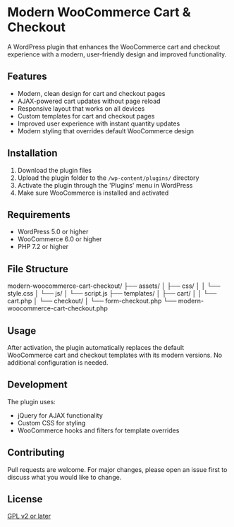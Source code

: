 # Modern WooCommerce Cart & Checkout

A WordPress plugin that enhances the WooCommerce cart and checkout experience with a modern, user-friendly design and improved functionality.

## Features

- Modern, clean design for cart and checkout pages
- AJAX-powered cart updates without page reload
- Responsive layout that works on all devices
- Custom templates for cart and checkout pages
- Improved user experience with instant quantity updates
- Modern styling that overrides default WooCommerce design

## Installation

1. Download the plugin files
2. Upload the plugin folder to the `/wp-content/plugins/` directory
3. Activate the plugin through the 'Plugins' menu in WordPress
4. Make sure WooCommerce is installed and activated

## Requirements

- WordPress 5.0 or higher
- WooCommerce 6.0 or higher
- PHP 7.2 or higher

## File Structure

modern-woocommerce-cart-checkout/ 
├── assets/ │ 
├── css/ │ 
│ └── style.css │ 
└── js/ │ 
└── script.js 
├── templates/ │ 
├── cart/ │ 
│ └── cart.php │ 
└── checkout/ │ 
└── form-checkout.php 
└── modern-woocommerce-cart-checkout.php


## Usage

After activation, the plugin automatically replaces the default WooCommerce cart and checkout templates with its modern versions. No additional configuration is needed.

## Development

The plugin uses:
- jQuery for AJAX functionality
- Custom CSS for styling
- WooCommerce hooks and filters for template overrides

## Contributing

Pull requests are welcome. For major changes, please open an issue first to discuss what you would like to change.

## License

[GPL v2 or later](https://www.gnu.org/licenses/gpl-2.0.html)
